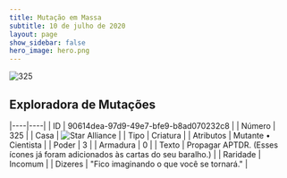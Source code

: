 ```yaml
---
title: Mutação em Massa
subtitle: 10 de julho de 2020
layout: page
show_sidebar: false
hero_image: hero.png
---
```


![325](https://cdn.keyforgegame.com/media/card_front/pt/479_325_W237RJ5H5V4R_pt.png)

## Exploradora de Mutações

|----|----|
| ID | 90614dea-97d9-49e7-bfe9-b8ad070232c8 |
| Número | 325 |
| Casa | ![Star Alliance](https://archonarcana.com/images/thumb/7/7d/Star_Alliance.png/22px-Star_Alliance.png "Aliança Estelar") |
| Tipo | Criatura |
| Atributos | Mutante • Cientista |
| Poder | 3 |
| Armadura | 0 |
| Texto | Propagar APTDR. (Esses ícones já foram adicionados às cartas do seu baralho.) |
| Raridade | Incomum |
| Dizeres | "Fico imaginando o que você se tornará." |
